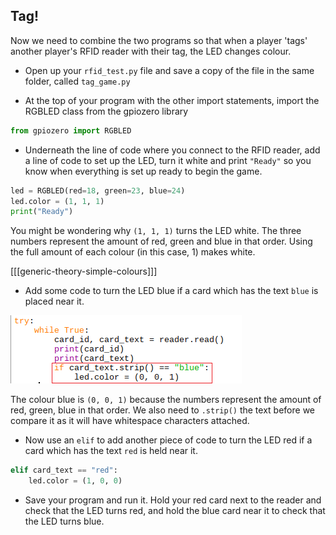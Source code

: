 ## Tag!

Now we need to combine the two programs so that when a player 'tags' another player's RFID reader with their tag, the LED changes colour.

+ Open up your `rfid_test.py` file and save a copy of the file in the same folder, called `tag_game.py`

+ At the top of your program with the other import statements, import the RGBLED class from the gpiozero library

```python
from gpiozero import RGBLED
```

+ Underneath the line of code where you connect to the RFID reader, add a line of code to set up the LED, turn it white and print `"Ready"` so you know when everything is set up ready to begin the game.

```python
led = RGBLED(red=18, green=23, blue=24)
led.color = (1, 1, 1)
print("Ready")
```

You might be wondering why `(1, 1, 1)` turns the LED white. The three numbers represent the amount of red, green and blue in that order. Using the full amount of each colour (in this case, 1) makes white.

[[[generic-theory-simple-colours]]]

+ Add some code to turn the LED blue if a card which has the text `blue` is placed near it.

![If red](images/if-red.png)

The colour blue is `(0, 0, 1)` because the numbers represent the amount of red, green, blue in that order. We also need to `.strip()` the text before we compare it as it will have whitespace characters attached.

+ Now use an `elif` to add another piece of code to turn the LED red if a card which has the text `red` is held near it.

```python
elif card_text == "red":
    led.color = (1, 0, 0)
```

+ Save your program and run it. Hold your red card next to the reader and check that the LED turns red, and hold the blue card near it to check that the LED turns blue.
